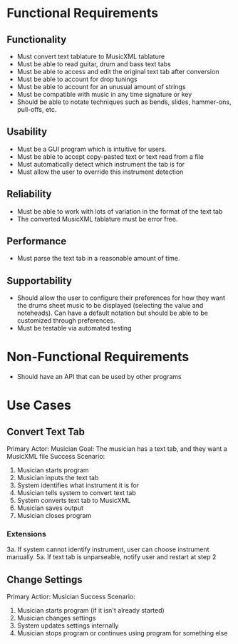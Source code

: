 # Functional Requirements
## Functionality
 - Must convert text tablature to MusicXML tablature
 - Must be able to read guitar, drum and bass text tabs
 - Must be able to access and edit the original text tab after conversion
 - Must be able to account for drop tunings
 - Must be able to account for an unusual amount of strings
 - Must be compatible with music in any time signature or key
 - Should be able to notate techniques such as bends, slides, hammer-ons, pull-offs, etc.

## Usability
 - Must be a GUI program which is intuitive for users.
 - Must be able to accept copy-pasted text or text read from a file
 - Must automatically detect which instrument the tab is for
 - Must allow the user to override this instrument detection

## Reliability
 - Must be able to work with lots of variation in the format of the text tab
 - The converted MusicXML tablature must be error free.

## Performance
 - Must parse the text tab in a reasonable amount of time.

## Supportability
 - Should allow the user to configure their preferences for how they want the drums sheet music to be displayed (selecting the value and noteheads). Can have a default notation but should be able to be customized through preferences.
 - Must be testable via automated testing

# Non-Functional Requirements
 - Should have an API that can be used by other programs

# Use Cases
## Convert Text Tab
Primary Actor: Musician
Goal: The musician has a text tab, and they want a MusicXML file
Success Scenario:
1. Musician starts program
2. Musician inputs the text tab
3. System identifies what instrument it is for
4. Musician tells system to convert text tab
5. System converts text tab to MusicXML
6. Musician saves output
7. Musician closes program

### Extensions
3a. If system cannot identify instrument, user can choose instrument manually.
5a. If text tab is unparseable, notify user and restart at step 2

## Change Settings
Primary Actior: Musician
Success Scenario:
1. Musician starts program (if it isn't already started)
2. Musician changes settings
3. System updates settings internally
4. Musician stops program or continues using program for something else
